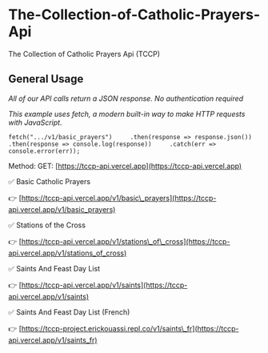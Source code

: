 # The-Collection-of-Catholic-Prayers-Api
The Collection of Catholic Prayers Api (TCCP)

General Usage
-------------

_All of our API calls return a JSON response. No authentication required_  

_This example uses fetch, a modern built-in way to make HTTP requests with JavaScript._

  `fetch(".../v1/basic_prayers")     .then(response => response.json())     .then(response => console.log(response))     .catch(err => console.error(err));`
  
  

Method: GET: [https://tccp-api.vercel.app](https://tccp-api.vercel.app)

✅ Basic Catholic Prayers

👉 [https://tccp-api.vercel.app/v1/basic\_prayers](https://tccp-api.vercel.app/v1/basic_prayers)

✅ Stations of the Cross

👉 [https://tccp-api.vercel.app/v1/stations\_of\_cross](https://tccp-api.vercel.app/v1/stations_of_cross)

✅ Saints And Feast Day List

👉 [https://tccp-api.vercel.app/v1/saints](https://tccp-api.vercel.app/v1/saints)

✅ Saints And Feast Day List (French)

👉 [https://tccp-project.erickouassi.repl.co/v1/saints\_fr](https://tccp-api.vercel.app/v1/saints_fr)

